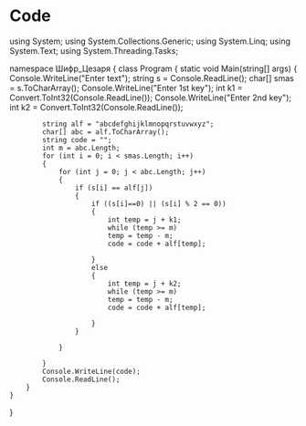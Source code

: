 # Code
using System;
using System.Collections.Generic;
using System.Linq;
using System.Text;
using System.Threading.Tasks;

namespace Шифр_Цезаря
{
    class Program
    {
        static void Main(string[] args)
        {
            Console.WriteLine("Enter text");
            string s = Console.ReadLine();
            char[] smas = s.ToCharArray();
            Console.WriteLine("Enter 1st key");
            int k1 = Convert.ToInt32(Console.ReadLine());
            Console.WriteLine("Enter 2nd key");
            int k2 = Convert.ToInt32(Console.ReadLine());


            string alf = "abcdefghijklmnopqrstuvwxyz";
            char[] abc = alf.ToCharArray();
            string code = "";
            int m = abc.Length;
            for (int i = 0; i < smas.Length; i++)
            {
                for (int j = 0; j < abc.Length; j++)
                {
                    if (s[i] == alf[j])
                    {
                        if ((s[i]==0) || (s[i] % 2 == 0))
                        {
                            int temp = j + k1;
                            while (temp >= m)
                            temp = temp - m;
                            code = code + alf[temp];

                        }
                        else
                        {
                            int temp = j + k2;
                            while (temp >= m)
                            temp = temp - m;
                            code = code + alf[temp];

                        }
                    }
                
                }

            }
            Console.WriteLine(code);
            Console.ReadLine();
        }
    }
}


